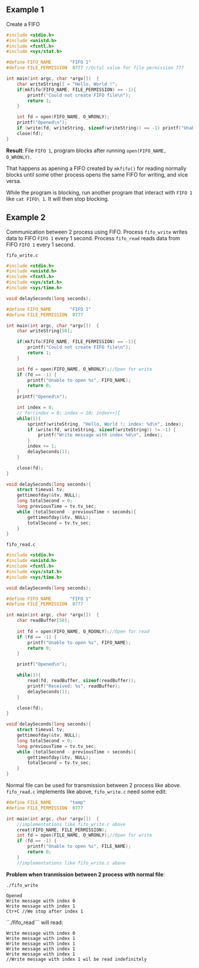 ## Example 1

Create a FIFO

```c
#include <stdio.h>
#include <unistd.h>
#include <fcntl.h>
#include <sys/stat.h>

#define FIFO_NAME 		"FIFO 1"
#define FILE_PERMISSION	 0777 //Octal value for file permission 777

int main(int argc, char *argv[])  {
	char writeString[] = "Hello, World !";
	if(mkfifo(FIFO_NAME, FILE_PERMISSION) == -1){
		printf("Could not create FIFO file\n");
		return 1;
	}

	int fd = open(FIFO_NAME, O_WRONLY);
	printf("Opened\n");
	if (write(fd, writeString, sizeof(writeString)) == -1) printf("Unable to write to FIFO");
	close(fd);
}
```

**Result**: File ``FIFO 1``, program blocks after running ``open(FIFO_NAME, O_WRONLY)``.

That happens as apening a FIFO created by ``mkfifo()`` for reading normally blocks until some other process opens the same FIFO for writing, and vice versa.

While the program is blocking, run another program that interact with ``FIFO 1`` like ``cat FIFO\ 1``. It will then stop blocking.

## Example 2

Communication between 2 process using FIFO. Process ``fifo_write`` writes data to FIFO ``FIFO 1`` every 1 second. Process ``fifo_read`` reads data from FIFO ``FIFO 1`` every 1 second.

``fifo_write.c``

```c
#include <stdio.h>
#include <unistd.h>
#include <fcntl.h>
#include <sys/stat.h>
#include <sys/time.h>

void delaySeconds(long seconds);

#define FIFO_NAME 		"FIFO 1"
#define FILE_PERMISSION	 0777

int main(int argc, char *argv[])  {
	char writeString[50];

	if(mkfifo(FIFO_NAME, FILE_PERMISSION) == -1){
		printf("Could not create FIFO file\n");
		return 1;
	}

	int fd = open(FIFO_NAME, O_WRONLY);//Open for write
	if (fd == -1) {
		printf("Unable to open %s", FIFO_NAME);
		return 0;
	}	
	printf("Opened\n");

    int index = 0;
	// for(index = 0; index < 10; index++){
	while(1){
        sprintf(writeString, "Hello, World !; index: %d\n", index);
        if (write(fd, writeString, sizeof(writeString)) != -1) {
            printf("Write message with index %d\n", index);
        }
		index += 1; 
        delaySeconds(1);    
    }

	close(fd);
}

void delaySeconds(long seconds){
	struct timeval tv;
	gettimeofday(&tv, NULL);
	long totalSecond = 0;
	long previousTime = tv.tv_sec;
	while (totalSecond - previousTime < seconds){
		gettimeofday(&tv, NULL);
		totalSecond = tv.tv_sec;
	}
}
```

``fifo_read.c``
```c
#include <stdio.h>
#include <unistd.h>
#include <fcntl.h>
#include <sys/stat.h>
#include <sys/time.h>

void delaySeconds(long seconds);

#define FIFO_NAME 		"FIFO 1"
#define FILE_PERMISSION	 0777

int main(int argc, char *argv[])  {
	char readBuffer[50];
    
	int fd = open(FIFO_NAME, O_RDONLY);//Open for read
	if (fd == -1) {
		printf("Unable to open %s", FIFO_NAME);
		return 0;
	}	

	printf("Opened\n");

    while(1){
        read(fd, readBuffer, sizeof(readBuffer));
        printf("Received: %s", readBuffer);
        delaySeconds(1);    
    }

	close(fd);
}

void delaySeconds(long seconds){
	struct timeval tv;
	gettimeofday(&tv, NULL);
	long totalSecond = 0;
	long previousTime = tv.tv_sec;
	while (totalSecond - previousTime < seconds){
		gettimeofday(&tv, NULL);
		totalSecond = tv.tv_sec;
	}
}
```
Normal file can be used for transmission between 2 process like above. ``fifo_read.c`` implements like above, ``fifo_write.c`` need some edit:

```c
#define FILE_NAME 		"temp"
#define FILE_PERMISSION	 0777

int main(int argc, char *argv[])  {
	//implementations like fifo_write.c above
	creat(FIFO_NAME, FILE_PERMISSION);
	int fd = open(FILE_NAME, O_WRONLY);//Open for write
	if (fd == -1) {
		printf("Unable to open %s", FILE_NAME);
		return 0;
	}	
	//implementations like fifo_write.c above
```
**Problem when tranmission between 2 process with normal file**: 

``./fifo_write``

```
Opened
Write message with index 0
Write message with index 1
Ctr+C //We stop after index 1
```

``./fifo_read``` will read:

```
Write message with index 0
Write message with index 1
Write message with index 1
Write message with index 1
Write message with index 1
//Write message with index 1 wil be read indefinitely
```
